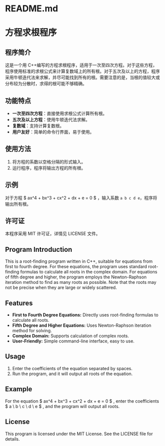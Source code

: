 # README.md

# 方程求根程序

## 程序简介

这是一个用 C++编写的方程求根程序，适用于一次至四次方程。对于这些方程，程序使用标准的求根公式来计算复数域上的所有根。对于五次及以上的方程，程序采用牛顿迭代法来求解，并尽可能找到所有的根。需要注意的是，当根的值较大或分布较为分散时，求得的根可能不够精确。

## 功能特点

- **一次至四次方程**：直接使用求根公式计算所有根。
- **五次及以上方程**：使用牛顿迭代法求解。
- **复数域**：支持计算复数根。
- **用户友好**：简单的命令行界面，易于使用。

## 使用方法

1. 将方程的系数以空格分隔的形式输入。
2. 运行程序，程序将输出方程的所有根。

## 示例

对于方程  $ ax^4 + bx^3 + cx^2 + dx + e = 0 $ ，输入系数 `a b c d e`，程序将输出所有根。

## 许可证

本程序采用 MIT 许可证，详情见 LICENSE 文件。


## Program Introduction
This is a root-finding program written in C++, suitable for equations from first to fourth degree. For these equations, the program uses standard root-finding formulas to calculate all roots in the complex domain. For equations of fifth degree and higher, the program employs the Newton-Raphson iteration method to find as many roots as possible. Note that the roots may not be precise when they are large or widely scattered.

## Features
- **First to Fourth Degree Equations:** Directly uses root-finding formulas to calculate all roots.
- **Fifth Degree and Higher Equations:** Uses Newton-Raphson iteration method for solving.
- **Complex Domain:** Supports calculation of complex roots.
- **User-Friendly:** Simple command-line interface, easy to use.

## Usage
1. Enter the coefficients of the equation separated by spaces.
2. Run the program, and it will output all roots of the equation.

## Example
For the equation  $ ax^4 + bx^3 + cx^2 + dx + e = 0 $ , enter the coefficients  $ a \ b \ c \ d \ e $ , and the program will output all roots.

## License
This program is licensed under the MIT License. See the LICENSE file for details.
